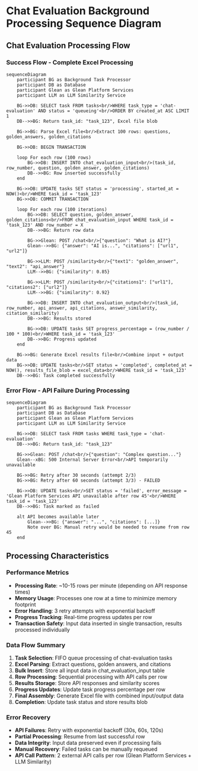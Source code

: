 # Chat Evaluation Background Processing Sequence Diagram

## Chat Evaluation Processing Flow

### Success Flow - Complete Excel Processing
```mermaid
sequenceDiagram
    participant BG as Background Task Processor
    participant DB as Database
    participant Glean as Glean Platform Services
    participant LLM as LLM Similarity Service
    
    BG->>DB: SELECT task FROM tasks<br/>WHERE task_type = 'chat-evaluation' AND status = 'queueing'<br/>ORDER BY created_at ASC LIMIT 1
    DB-->>BG: Return task_id: "task_123", Excel file blob
    
    BG->>BG: Parse Excel file<br/>Extract 100 rows: questions, golden_answers, golden_citations
    
    BG->>DB: BEGIN TRANSACTION
    
    loop For each row (100 rows)
        BG->>DB: INSERT INTO chat_evaluation_input<br/>(task_id, row_number, question, golden_answer, golden_citations)
        DB-->>BG: Row inserted successfully
    end
    
    BG->>DB: UPDATE tasks SET status = 'processing', started_at = NOW()<br/>WHERE task_id = 'task_123'
    BG->>DB: COMMIT TRANSACTION
    
    loop For each row (100 iterations)
        BG->>DB: SELECT question, golden_answer, golden_citations<br/>FROM chat_evaluation_input WHERE task_id = 'task_123' AND row_number = X
        DB-->>BG: Return row data
        
        BG->>Glean: POST /chat<br/>{"question": "What is AI?"}
        Glean-->>BG: {"answer": "AI is...", "citations": ["url1", "url2"]}
        
        BG->>LLM: POST /similarity<br/>{"text1": "golden_answer", "text2": "api_answer"}
        LLM-->>BG: {"similarity": 0.85}
        
        BG->>LLM: POST /similarity<br/>{"citations1": ["url1"], "citations2": ["url2"]}
        LLM-->>BG: {"similarity": 0.92}
        
        BG->>DB: INSERT INTO chat_evaluation_output<br/>(task_id, row_number, api_answer, api_citations, answer_similarity, citation_similarity)
        DB-->>BG: Results stored
        
        BG->>DB: UPDATE tasks SET progress_percentage = (row_number / 100 * 100)<br/>WHERE task_id = 'task_123'
        DB-->>BG: Progress updated
    end
    
    BG->>BG: Generate Excel results file<br/>Combine input + output data
    BG->>DB: UPDATE tasks<br/>SET status = 'completed', completed_at = NOW(), results_file_blob = excel_data<br/>WHERE task_id = 'task_123'
    DB-->>BG: Task completed successfully
```

### Error Flow - API Failure During Processing
```mermaid
sequenceDiagram
    participant BG as Background Task Processor
    participant DB as Database
    participant Glean as Glean Platform Services
    participant LLM as LLM Similarity Service
    
    BG->>DB: SELECT task FROM tasks WHERE task_type = 'chat-evaluation'
    DB-->>BG: Return task_id: "task_123"
    
    BG->>Glean: POST /chat<br/>{"question": "Complex question..."}
    Glean--xBG: 500 Internal Server Error<br/>API temporarily unavailable
    
    BG->>BG: Retry after 30 seconds (attempt 2/3)
    BG->>BG: Retry after 60 seconds (attempt 3/3) - FAILED
    
    BG->>DB: UPDATE tasks<br/>SET status = 'failed', error_message = 'Glean Platform Services API unavailable after row 45'<br/>WHERE task_id = 'task_123'
    DB-->>BG: Task marked as failed
    
    alt API becomes available later
        Glean-->>BG: {"answer": "...", "citations": [...]}
        Note over BG: Manual retry would be needed to resume from row 45
    end
```

## Processing Characteristics

### Performance Metrics
- **Processing Rate**: ~10-15 rows per minute (depending on API response times)
- **Memory Usage**: Processes one row at a time to minimize memory footprint
- **Error Handling**: 3 retry attempts with exponential backoff
- **Progress Tracking**: Real-time progress updates per row
- **Transaction Safety**: Input data inserted in single transaction, results processed individually

### Data Flow Summary
1. **Task Selection**: FIFO queue processing of chat-evaluation tasks
2. **Excel Parsing**: Extract questions, golden answers, and citations  
3. **Bulk Insert**: Store all input data in chat_evaluation_input table
4. **Row Processing**: Sequential processing with API calls per row
5. **Results Storage**: Store API responses and similarity scores
6. **Progress Updates**: Update task progress percentage per row
7. **Final Assembly**: Generate Excel file with combined input/output data
8. **Completion**: Update task status and store results blob

### Error Recovery
- **API Failures**: Retry with exponential backoff (30s, 60s, 120s)
- **Partial Processing**: Resume from last successful row
- **Data Integrity**: Input data preserved even if processing fails  
- **Manual Recovery**: Failed tasks can be manually requeued
- **API Call Pattern**: 2 external API calls per row (Glean Platform Services + LLM Similarity)
